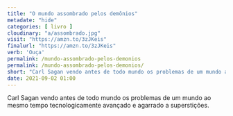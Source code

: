 ```yaml
---
title: "O mundo assombrado pelos demônios"
metadate: "hide"
categories: [ livro ]
cloudinary: "a/assombrado.jpg"
visit: "https://amzn.to/3zJKeis"
finalurl: "https://amzn.to/3zJKeis"
verb: 'Ouça'
permalink: /mundo-assombrado-pelos-demonios
permalink: /mundo-assombrado-pelos-demonios/
short: "Carl Sagan vendo antes de todo mundo os problemas de um mundo ao mesmo tempo tecnologicamente avançado e agarrado a superstições."
date: 2021-09-02 01:00
---
```

Carl Sagan vendo antes de todo mundo os problemas de um mundo ao mesmo tempo tecnologicamente avançado e agarrado a superstições.